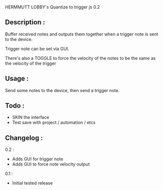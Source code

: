 HERMMUTT LOBBY's Quantize to trigger js 0.2

Description :
-------------
Buffer received notes and outputs them together when a trigger note is sent
to the device.

Trigger note can be set via GUI.

There's also a TOGGLE to force the velocity of the notes to be the same as
the velocity of the trigger


Usage :
-------
Send some notes to the device, then send a trigger note.

Todo :
------

* SKIN the interface
* Test save with project / automation / etcs

Changelog :
-----------

0.2 :
* Adds GUI for trigger note
* Adds GUI to force note velocity output

0.1 :
* Initial tested release
